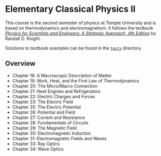 # Elementary Classical Physics II

This course is the second semester of physics at Temple University and is based on thermodynamics and electromagnetism.
It follows the textbook [*Physics for Scientists and Engineers: A Strategic Approach, 4th Edition*](https://www.pearson.com/us/higher-education/product/Knight-Physics-for-Scientists-and-Engineers-A-Strategic-Approach-with-Modern-Physics-4th-Edition/9780133942651.html) by Randall D. Knight.

Solutions to textbook examples can be found in the [`tests`](./tests) directory.

## Overview

- Chapter 18: A Macroscopic Description of Matter
- Chapter 19: Work, Heat, and the First Law of Thermodynamics
- Chapter 20: The Micro/Macro Connection
- Chapter 21: Heat Engines and Refrigerators
- Chapter 22: Electric Charges and Forces
- Chapter 23: The Electric Field
- Chapter 25: The Electric Potential
- Chapter 26: Potential and Field
- Chapter 27: Current and Resistance
- Chapter 28: Fundamentals of Circuits
- Chapter 29: The Magnetic Field
- Chapter 30: Electromagnetic Induction
- Chapter 31: Electromagnetic Fields and Waves
- Chapter 33: Ray Optics
- Chapter 34: Wave Optics

